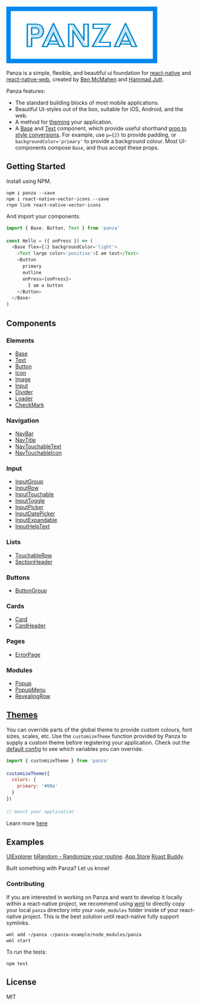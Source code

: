 ![Panza](images/logo.png)

Panza is a simple, flexible, and beautiful ui foundation for [react-native](https://github.com/facebook/react-native) and [react-native-web](https://github.com/necolas/react-native-web), created by [Ben McMahen](https://twitter.com/BenMcMahen) and [Hammad Jutt](http://jutt.ca).

Panza features:

- The standard building blocks of most mobile applications.
- Beautiful UI-styles out of the box, suitable for iOS, Android, and the web.
- A method for [theming](docs/themes.md) your application.
- A [Base](docs/api/Base.md) and [Text](docs/api/Text.md) component, which provide useful shorthand [prop to style conversions](docs/api/Base.md). For example, use `p={2}` to provide padding, or `backgroundColor='primary'` to provide a background colour. Most UI-components compose `Base`, and thus accept these props.

## Getting Started

Install using NPM.

```
npm i panza --save
npm i react-native-vector-icons --save
rnpm link react-native-vector-icons
```

And import your components.

```javascript
import { Base, Button, Text } from 'panza'

const Hello = ({ onPress }) => (
  <Base flex={1} backgroundColor='light'>
    <Text large color='positive'>I am text</Text>
    <Button
      primary
      outline
      onPress={onPress}>
        I am a button
    </Button>
  </Base>
)
```

## Components

### Elements
* [Base](docs/api/Base.md)
* [Text](docs/api/Text.md)
* [Button](docs/api/Button.md)
* [Icon](docs/api/Icon.md)
* [Image](docs/api/Image.md)
* [Input](docs/api/Input.md)
* [Divider](docs/api/Divider.md)
* [Loader](docs/api/Loader.md)
* [CheckMark](docs/api/CheckMark.md)

### Navigation
* [NavBar](docs/api/NavBar.md)
* [NavTitle](docs/api/NavTitle.md)
* [NavTouchableText](docs/api/NavTouchableText.md)
* [NavTouchableIcon](docs/api/NavTouchableIcon.md)

### Input
* [InputGroup](docs/api/InputGroup.md)
* [InputRow](docs/api/InputRow.md)
* [InputTouchable](docs/api/InputTouchable.md)
* [InputToggle](docs/api/InputToggle.md)
* [InputPicker](docs/api/InputPicker.md)
* [InputDatePicker](docs/api/InputDatePicker.md)
* [InputExpandable](docs/api/InputExpandable.md)
* [InputHelpText](docs/api/HelpText.md)

### Lists
* [TouchableRow](docs/api/TouchableRow.md)
* [SectionHeader](docs/api/SectionHeader.md)

### Buttons
* [ButtonGroup](docs/api/ButtonGroup.md)

### Cards
* [Card](docs/api/Card.md)
* [CardHeader](docs/api/CardHeader.md)

### Pages
* [ErrorPage](docs/api/ErrorPage.md)

### Modules
* [Popup](docs/api/Popup.md)
* [PopupMenu](docs/api/PopupMenu.md)
* [RevealingRow](docs/api/RevealingRow.md)

## [Themes](docs/themes.md)

You can override parts of the global theme to provide custom colours, font sizes, scales, etc. Use the `customizeTheme` function provided by Panza to supply a custom theme before registering your application. Check out the [default config](components/panza/config.js) to see which variables you can override.

```javascript
import { customizeTheme } from 'panza'

customizeTheme({
  colors: {
    primary: '#08e'
  }
})

// mount your application
```

Learn more [here](docs/themes.md)

## Examples

[UIExplorer](https://github.com/bmcmahen/panza-ui-explorer)
[bRandom - Randomize your routine](https://github.com/bmcmahen/random-routine). [App Store](https://itunes.apple.com/ca/app/brandom-randomize-your-routine/id1135088308?mt=8)
[Roast Buddy](https://github.com/bmcmahen/roast-buddy).

Built something with Panza? Let us know!

### Contributing

If you are interested in working on Panza and want to develop it locally within a react-native project, we recommend using [wml](https://github.com/wix/wml) to directly copy your local `panza` directory into your `node_modules` folder inside of your react-native project. This is the best solution until react-native fully support symlinks.

```
wml add ~/panza ~/panza-example/node_modules/panza
wml start
```

To run the tests:
```
npm test
```

## License
MIT
